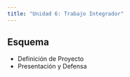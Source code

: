 ```yaml
---
title: "Unidad 6: Trabajo Integrador"
---
```


## Esquema

- Definición de Proyecto
- Presentación y Defensa